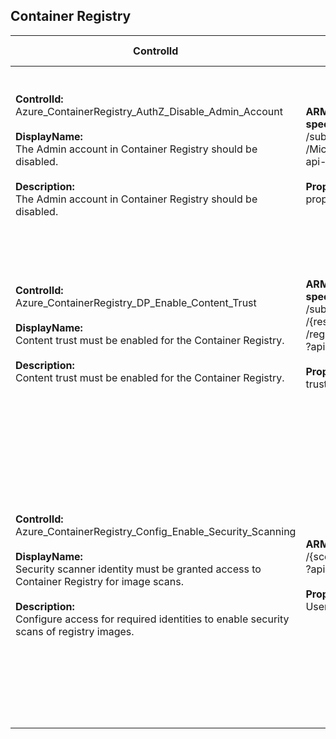 ## Container Registry

| ControlId | Dependent Azure API(s) and Properties | Control spec-let |
|-----------|-------------------------------------|------------------|
| <b>ControlId:</b><br>Azure_ContainerRegistry_AuthZ_Disable_Admin_Account<br><br><b>DisplayName:</b><br>The Admin account in Container Registry should be disabled.<br><br><b>Description: </b><br> The Admin account in Container Registry should be disabled. | <b> ARM API to lists all the container registries under the specified subscription. </b> <br> /subscriptions/{subscriptionId}/providers<br>/Microsoft.ContainerRegistry/registries? <br> api-version=2019-05-01 <br><br><b>Properties:</b><br> properties.adminUserEnabled | <b>Scope: </b> Applies on all container registry resources.<br><br><b>Config: </b> NA<br><br> <b>Passed: </b><br> 'Admin User' is 'Disabled'. <br><br> <b>Failed: </b><br> 'Admin User' is 'Enabled'. |
| <b>ControlId:</b><br>Azure_ContainerRegistry_DP_Enable_Content_Trust<br><br><b>DisplayName:</b><br>Content trust must be enabled for the Container Registry.<br><br><b>Description: </b><br> Content trust must be enabled for the Container Registry. | <b> ARM API to lists all the container registries under the specified subscription. </b> <br> /subscriptions/{subscriptionId}/resourceGroups<br>/{resourceGroupName}/providers/Microsoft.ContainerRegistry<br>/registries/{ResourceName}/listPolicies<br>?api-version=2017-10-01 <br><br><b>Properties:</b><br> trustPolicy.status | <b>Scope: </b> Applies on all container registry resources.<br><br><b>Config: </b> NA<br><br> <b>Passed: </b><br> Content trust is enabled. <br><br> <b>Failed: </b><br> Content trust is not enabled. |
| <b>ControlId:</b><br>Azure_ContainerRegistry_Config_Enable_Security_Scanning<br><br><b>DisplayName:</b><br>Security scanner identity must be granted access to Container Registry for image scans.<br><br><b>Description: </b><br> Configure access for required identities to enable security scans of registry images. | <b> ARM API to list role assignment at scope: </b> <br> /{scope}/providers/Microsoft.Authorization/roleAssignments<br>?api-version=2018-01-01-preview <br><br><b>Properties:</b><br> UserName, RoleName, ResourceId | <b>Scope: </b> Applies on all container registry resources.<br><br><b>Config: </b> CentralAccount <br><br> <b>Passed: </b><br>1. No mandatory central account required. <br> *Or* <br>2. Mandatory central account found with required role. <br><br> <b>Failed: </b><br>Mandatory central account not found with required role. |


